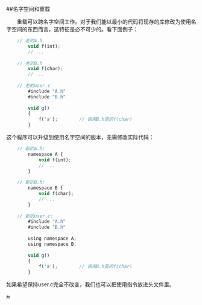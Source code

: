 ##名字空间和重载

&emsp;&emsp;重载可以跨名字空间工作。对于我们能以最小的代码将现存的库修改为使用名字空间的东西而言，这特征是必不可少的。看下面例子：

```javascript
    // 老的A.h
        void f(int);
        // ...
        
    // 老的B.h
        void f(char);
        // ...
        
    // 老的user.c
        #include "A.h"
        #include "B.h"
        
        void g()
        {
            f('a');        // 调用B.h里的f(char)
        }
```

这个程序可以升级到使用名字空间的版本，无需修改实际代码：

```javascript
    // 新的A.h:
        namespace A {
            void f(int);
            // ...
        }
        
    // 新的B.h:
        namespace B {
            void f(char);
            // ...
        }
        
    // 新的user.c:
        #include "A.h"
        #include "B.h"
        
        using namespace A;
        using namespace B;
        
        void g()
        {
            f('a');        // 调用B.h里的f(char)
        }
```

如果希望保持user.c完全不改变，我们也可以把使用指令放进头文件里。


🔚